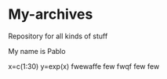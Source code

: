 # My-archives
Repository for all kinds of stuff

My name is Pablo

x=c(1:30)
y=exp(x)
fwewaffe
few
fwqf
few
few